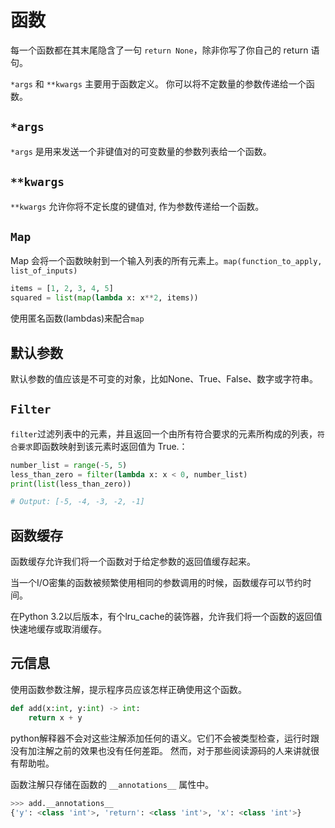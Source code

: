 # 函数

每一个函数都在其末尾隐含了一句 `return None`，除非你写了你自己的 return 语句。

`*args` 和 `**kwargs` 主要用于函数定义。 你可以将不定数量的参数传递给一个函数。

## `*args`

`*args` 是用来发送一个非键值对的可变数量的参数列表给一个函数。

## `**kwargs`

`**kwargs` 允许你将不定长度的键值对, 作为参数传递给一个函数。

## `Map`

Map 会将一个函数映射到一个输入列表的所有元素上。`map(function_to_apply, list_of_inputs)`

```python
items = [1, 2, 3, 4, 5]
squared = list(map(lambda x: x**2, items))
```

使用匿名函数(lambdas)来配合`map`

## 默认参数

默认参数的值应该是不可变的对象，比如None、True、False、数字或字符串。

## `Filter`

`filter`过滤列表中的元素，并且返回一个由所有符合要求的元素所构成的列表，`符合要求`即函数映射到该元素时返回值为 True.：

```python
number_list = range(-5, 5)
less_than_zero = filter(lambda x: x < 0, number_list)
print(list(less_than_zero))

# Output: [-5, -4, -3, -2, -1]
```

## 函数缓存

函数缓存允许我们将一个函数对于给定参数的返回值缓存起来。

当一个I/O密集的函数被频繁使用相同的参数调用的时候，函数缓存可以节约时间。

在Python 3.2以后版本，有个lru_cache的装饰器，允许我们将一个函数的返回值快速地缓存或取消缓存。

## 元信息

使用函数参数注解，提示程序员应该怎样正确使用这个函数。

```python
def add(x:int, y:int) -> int:
    return x + y
```

python解释器不会对这些注解添加任何的语义。它们不会被类型检查，运行时跟没有加注解之前的效果也没有任何差距。 然而，对于那些阅读源码的人来讲就很有帮助啦。

函数注解只存储在函数的 `__annotations__` 属性中。

```python
>>> add.__annotations__
{'y': <class 'int'>, 'return': <class 'int'>, 'x': <class 'int'>}
```